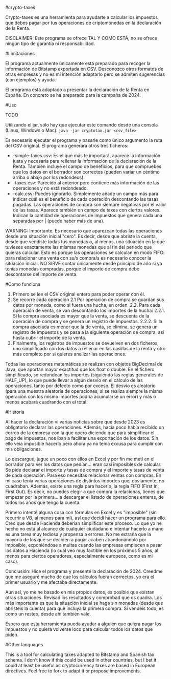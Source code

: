 #crypto-taxes

Crypto-taxes es una herramienta para ayudarte a calcular los impuestos que debes pagar por tus operaciones de criptomonedas en la declaración de la Renta.

DISCLAIMER: Este programa se ofrece TAL Y COMO ESTÁ, no se ofrece ningún tipo de garantía ni responsabilidad.

#Limitaciones

El programa actualmente únicamente está preparado para recoger la información de Bitstamp exportada en CSV. Desconozco otros formatos de otras empresas y no es mi intención adaptarlo pero se admiten sugerencias (con ejemplos) y ayuda.

El programa está adaptado a presentar la declaración de la Renta en España. En concreto se ha preparado para la campaña de 2024.

#Uso

TODO

Utilizando el jar, sólo hay que ejecutar este comando desde una consola (Linux, Windows o Mac):
`java -jar cryptotax.jar <csv_file>`

Es necesario ejecutar el programa y pasarle como único argumento la ruta del CSV original. El programa generará otros tres ficheros:

- <original>-simple-taxes.csv: Es el que más te importará, aparece la información justa y necesaria para rellenar la información de la declaración de la Renta. También incluye el campo de beneficios, para que compruebes que los datos en el borrador son correctos (pueden variar un céntimo arriba o abajo por los redondeos).
- <original>-taxes.csv: Parecido al anterior pero contiene más información de las operaciones y no está redondeado.
- <original>-calc.csv: Puedes ignorarlo. Simplemente añade un campo más para indicar cuál es el beneficio de cada operación descontando las tasas pagadas. Las operaciones de compra son siempre negativas por el valor de las tasas. Aparece también un campo de taxes con ciertos valores. Indican la cantidad de operaciones de impuestos que genera cada una separadas por | (puede haber más de una).

WARNING: Importante. Es necesario que aparezcan todas las operaciones desde una situación inicial "cero". Es decir, desde que abriste la cuenta, desde que vendiste todas tus monedas o, al menos, una situación en la que tuvieses exactamente las mismas monedas que al fin del periodo que quieras calcular. Esto es porque las operaciones se calculan en modo FIFO: para relacionar una venta con su/s compra/s es necesario conocer la situación inicial. NO SIRVE contar únicamente desde principio de año si ya tenías monedas compradas, porque el importe de compra debe descontarse del importe de venta.

#Como funciona

1. Primero se lee el CSV original entero para poder operar con él.
2. Se recorre cada operación
2.1 Por operación de compra se guardan sus datos por moneda, como si fuera una hucha, en orden.
2.2. Para cada operación de venta, se van descontando los importes de la hucha:
2.2.1. Si la compra asociada es mayor que la venta, se descuenta de la operación de compra y se genera un registro de impuestos.
2.2.2. Si la compra asociada es menor que la de venta, se elimina, se genera un registro de impuestos y se pasa a la siguiente operación de compra, así hasta cubrir el importe de la venta.
3. Finalmente, los registros de impuestos se devuelven en dos ficheros, uno simplificado con los datos a rellenar en las casillas de la renta y otro más completo por si quieres analizar las operaciones.

Todas las operaciones matemáticas se realizan con objetos BigDecimal de Java, que aportan mayor exactitud que los float o double.
En el fichero simplificado, se redondean los importes (siguiendo las reglas generales de HALF_UP), lo que puede llevar a algún desvío en el cálculo de las operaciones, tanto por defecto como por exceso. El desvío es aleatorio (para una muestra aleatoria de operaciones, si se realiza siempre la misma operación con los mismo importes podría acumularse un error) y más o menos acabará cuadrando con el total.

#Historia

Al hacer la declaración vi varias noticias sobre que desde 2023 es obligatorio declarar las operaciones. 
Además, hacía poco había recibido un correo de la empresa con la que opero diciendo que para simplificar el pago de impuestos, nos iban a facilitar una exportación de los datos. Sin ello veía imposible hacerlo pero ahora ya no tenía excusa para cumplir con mis obligaciones.

Lo descargué, jugue un poco con ellos en Excel y por fin me metí en el borrador para ver los datos que pedían... eran casi imposibles de calcular. Se pide declarar el importe y tasas de compra y el importe y tasas de venta de cada operación. Para eso necesitas relacionar ventas con compras. En mi caso tenía varias operaciones de distintos importes que, obviamente, no cuadraban. Además, existe una regla para hacerlo, la regla FIFO (First In, First Out). Es decir, no puedes elegir a que compra la relacionas, tienes que empezar por la primera... a descargar el listado de operaciones enteras, de todos los años que tengo la cuenta.

Primero intenté alguna cosa con fórmulas en Excel y es "imposible" (sin recurrir a VB, al menos para mí), así que decidí hacer un programa para ello. Creo que desde Hacienda deberían simplificar este proceso. Lo que yo he hecho no está al alcance de cualquier ciudadano e intentar hacerlo a mano es una tarea muy tediosa y propensa a errores. No me extraña que la mayoría de los que se deciden a pagar acaben abandonándolo por imposible, exponiéndose a multas cuando las empresas empiecen a pasar los datos a Hacienda (lo cuál veo muy factible en los próximos 5 años, al menos para ciertos operadores, especialmente europeos, como es mi caso).

Conclusión: Hice el programa y presenté la declaración de 2024. Creedme que me aseguré mucho de que los cálculos fueran correctos, yo era el primer usuario y me afectaba directamente.

Aún así, yo me he basado en mis propios datos, es posible que existan otras situaciones. Revisad los resultados y comprobad que os cuadra. Los más importante es que la situación inicial se haga sin monedas (desde que abristeis la cuenta) para que incluya la primera compra. Si vendéis todo, es como un resteo, desde ahí también vale.

Espero que esta herramienta pueda ayudar a alguien que quiera pagar los impuestos y no quiera volverse loco para calcular todos los datos que piden.


#Other languages

This is a tool for calculating taxes adapted to Bitstamp and Spanish tax schema. I don't know if this could be used in other countries, but I bet it could at least be useful as cryptocurrency taxes are based in European directives. Feel free to fork to adapt it or propose improvements.
